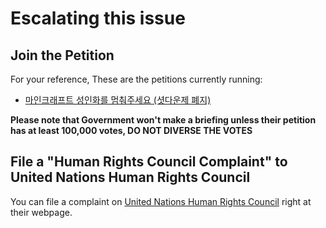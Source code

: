 # Escalating this issue

## Join the Petition
For your reference, These are the petitions currently running:  
  
* [마인크래프트 성인화를 멈춰주세요 (셧다운제 폐지)](https://www1.president.go.kr/petitions/Temp/erMjQ7)

**Please note that Government won't make a briefing unless their petition has at least 100,000 votes, DO NOT DIVERSE THE VOTES**

## File a "Human Rights Council Complaint" to United Nations Human Rights Council

You can file a complaint on [United Nations Human Rights Council](https://www.ohchr.org/EN/HRBodies/HRC/ComplaintProcedure/Pages/HRCComplaintProcedureIndex.aspx) right at their webpage.  
